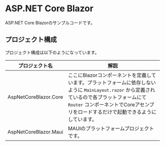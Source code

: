 # ASP.NET Core Blazor

ASP.NET Core Blazorのサンプルコードです。

## プロジェクト構成

プロジェクト構成は以下のようになっています。

|プロジェクト名|解説|
|--|--|
|AspNetCoreBlazor.Core|ここにBlazorコンポーネントを定義しています。プラットフォームに依存しないように `MainLayout.razor` から定義されているので各プラットフォームにて `Router` コンポーネントでCoreアセンブリをロードするだけで起動できるようにしています。|
|AspNetCoreBlazor.Maui|MAUIのプラットフォームプロジェクトです。|
